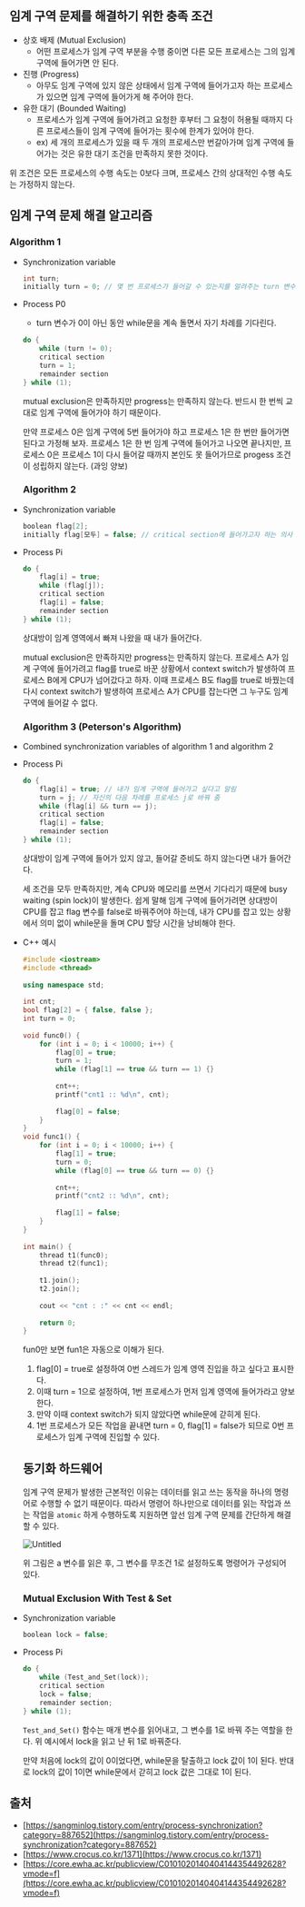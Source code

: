 ## 임계 구역 문제를 해결하기 위한 충족 조건

- 상호 배제 (Mutual Exclusion)
    - 어떤 프로세스가 임계 구역 부분을 수행 중이면 다른 모든 프로세스는 그의 임계 구역에 들어가면 안 된다.
- 진행 (Progress)
    - 아무도 임계 구역에 있지 않은 상태에서 임계 구역에 들어가고자 하는 프로세스가 있으면 임계 구역에 들어가게 해 주어야 한다.
- 유한 대기 (Bounded Waiting)
    - 프로세스가 임계 구역에 들어가려고 요청한 후부터 그 요청이 허용될 때까지 다른 프로세스들이 임계 구역에 들어가는 횟수에 한계가 있어야 한다.
    - ex) 세 개의 프로세스가 있을 때 두 개의 프로세스만 번갈아가며 임계 구역에 들어가는 것은 유한 대기 조건을 만족하지 못한 것이다.

위 조건은 모든 프로세스의 수행 속도는 0보다 크며, 프로세스 간의 상대적인 수행 속도는 가정하지 않는다.

## 임계 구역 문제 해결 알고리즘

### Algorithm 1

- Synchronization variable
    
    ```c
    int turn; 
    initially turn = 0; // 몇 번 프로세스가 들어갈 수 있는지를 알려주는 turn 변수
    
    ```
    

- Process P0
    - turn 변수가 0이 아닌 동안 while문을 계속 돌면서 자기 차례를 기다린다.
    
    ```c
    do {
        while (turn != 0);
        critical section
        turn = 1;
        remainder section
    } while (1);
    ```
    
    mutual exclusion은 만족하지만 progress는 만족하지 않는다. 반드시 한 번씩 교대로 임계 구역에 들어가야 하기 때문이다. 
    
    만약 프로세스 0은 임계 구역에 5번 들어가야 하고 프로세스 1은 한 번만 들어가면 된다고 가정해 보자. 프로세스 1은 한 번 임계 구역에 들어가고 나오면 끝나지만, 프로세스 0은 프로세스 1이 다시 들어갈 때까지 본인도 못 들어가므로 progess 조건이 성립하지 않는다. (과잉 양보)
    
    ### Algorithm 2
    
- Synchronization variable
    
    ```c
    boolean flag[2];
    initially flag[모두] = false; // critical section에 들어가고자 하는 의사 표시
    ```
    
- Process Pi
    
    ```c
    do {
        flag[i] = true;
        while (flag[j]);
        critical section
        flag[i] = false;
        remainder section
    } while (1);
    ```
    
    상대방이 임계 영역에서 빠져 나왔을 때 내가 들어간다.
    
    mutual exclusion은 만족하지만 progress는 만족하지 않는다. 프로세스 A가 임계 구역에 들어가려고 flag를 true로 바꾼 상황에서 context switch가 발생하여 프로세스 B에게 CPU가 넘어갔다고 하자. 이때 프로세스 B도 flag를 true로 바꿨는데 다시 context switch가 발생하여 프로세스 A가 CPU를 잡는다면 그 누구도 임계 구역에 들어갈 수 없다.
    
    ### Algorithm 3 (Peterson's Algorithm)
    
- Combined synchronization variables of algorithm 1 and algorithm 2
- Process Pi
    
    ```c
    do {
        flag[i] = true; // 내가 임계 구역에 들어가고 싶다고 알림
        turn = j; // 자신의 다음 차례를 프로세스 j로 바꿔 줌
        while (flag[i] && turn == j);
        critical section
        flag[i] = false;
        remainder section
    } while (1);
    ```
    
    상대방이 임계 구역에 들어가 있지 않고, 들어갈 준비도 하지 않는다면 내가 들어간다.
    
    세 조건을 모두 만족하지만, 계속 CPU와 메모리를 쓰면서 기다리기 때문에 busy waiting (spin lock)이 발생한다. 쉽게 말해 임계 구역에 들어가려면 상대방이 CPU를 잡고 flag 변수를 false로 바꿔주어야 하는데, 내가 CPU를 잡고 있는 상황에서 의미 없이 while문을 돌며 CPU 할당 시간을 낭비해야 한다.
    
- C++ 예시
    
    ```cpp
    #include <iostream>
    #include <thread>
     
    using namespace std;
     
    int cnt;
    bool flag[2] = { false, false };
    int turn = 0;
     
    void func0() {
        for (int i = 0; i < 10000; i++) {
            flag[0] = true;
            turn = 1;
            while (flag[1] == true && turn == 1) {}
     
            cnt++;
            printf("cnt1 :: %d\n", cnt);
     
            flag[0] = false;
        }
    }
    void func1() {
        for (int i = 0; i < 10000; i++) {
            flag[1] = true;
            turn = 0;
            while (flag[0] == true && turn == 0) {}
     
            cnt++;
            printf("cnt2 :: %d\n", cnt);
     
            flag[1] = false;
        }
    }
     
    int main() {
        thread t1(func0);
        thread t2(func1);
     
        t1.join();
        t2.join();
     
        cout << "cnt : :" << cnt << endl;
     
        return 0;
    }
    ```
    
    fun0만 보면 fun1은 자동으로 이해가 된다.
    
    1. flag[0] = true로 설정하여 0번 스레드가 임계 영역 진입을 하고 싶다고 표시한다.
    2. 이때 turn = 1으로 설정하여, 1번 프로세스가 먼저 임계 영역에 들어가라고 양보한다.
    3. 만약 이때 context switch가 되지 않았다면 while문에 갇히게 된다.
    4. 1번 프로세스가 모든 작업을 끝내면 turn = 0, flag[1] = false가 되므로 0번 프로세스가 임계 구역에 진입할 수 있다.
    
    ## 동기화 하드웨어
    
    임계 구역 문제가 발생한 근본적인 이유는 데이터를 읽고 쓰는 동작을 하나의 명령어로 수행할 수 없기 때문이다. 따라서 명령어 하나만으로 데이터를 읽는 작업과 쓰는 작업을 `atomic` 하게 수행하도록 지원하면 앞선 임계 구역 문제를 간단하게 해결할 수 있다.
    
    ![Untitled](https://www.notion.so/image/https%3A%2F%2Fs3-us-west-2.amazonaws.com%2Fsecure.notion-static.com%2Fa43f5cd8-e5be-4ccf-83c2-22e143078997%2FUntitled.png?table=block&id=be880c4d-8649-449d-abbe-91096364ab92&spaceId=b453bd85-cb15-44b5-bf2e-580aeda8074e&width=2000&userId=80352c12-65a4-4562-9a36-2179ed0dfffb&cache=v2)
    
    위 그림은 a 변수를 읽은 후, 그 변수를 무조건 1로 설정하도록 명령어가 구성되어 있다. 
    
    ### Mutual Exclusion With Test & Set
    
- Synchronization variable
    
    ```cpp
    boolean lock = false;
    ```
    
- Process Pi
    
    ```cpp
    do {
        while (Test_and_Set(lock));
        critical section
        lock = false;
        remainder section;
    } while (1);
    ```
    
    `Test_and_Set()` 함수는 매개 변수를 읽어내고, 그 변수를 1로 바꿔 주는 역할을 한다. 위 예시에서 lock을 읽고 난 뒤 1로 바꿔준다.
    
    만약 처음에 lock의 값이 0이었다면, while문을 탈출하고 lock 값이 1이 된다. 반대로 lock의 값이 1이면 while문에서 갇히고 lock 값은 그대로 1이 된다.
    

## 출처

- [https://sangminlog.tistory.com/entry/process-synchronization?category=887652](https://sangminlog.tistory.com/entry/process-synchronization?category=887652)
- [https://www.crocus.co.kr/1371](https://www.crocus.co.kr/1371)
- [https://core.ewha.ac.kr/publicview/C0101020140404144354492628?vmode=f](https://core.ewha.ac.kr/publicview/C0101020140404144354492628?vmode=f)
